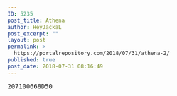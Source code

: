```yaml
---
ID: 5235
post_title: Athena
author: HeyJackaL
post_excerpt: ""
layout: post
permalink: >
  https://portalrepository.com/2018/07/31/athena-2/
published: true
post_date: 2018-07-31 08:16:49
---
```

<pre>207100668D50</pre>